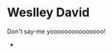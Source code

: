 <h1>Weslley David</h1>
Don't say-me yooooooooooooooo!
<!--Conflito entre vontade e dever-->

<tr>
<div>
  <ul color = "#ffffff">
    <li></li>
     <!--<li><i>jfqpor ptwhwertrrj twe gj fjsdfkjgh9e</i></li>-->
    <!--<li><i>Oi, eu acho que sou o Weslley. </i></li>
    <li><i>Gosto de estudar e constuir coisas legais.</i></li>-->
  </ul>
</div>

<!-- 
- 👋 Hi, I’m Weslley David
- 👀 I’m interested in web dev and game dev
- 🌱 I’m currently learning ADS - IFPI(Central Campus) 
- 💞️ I’m looking to collaborate on Dev media
- 📫 How to reach me https://www.linkedin.com/in/weslley-david-2bb5b2183

<!---
wedexe/wedexe is a ✨ special ✨ repository because its `README.md` (this file) appears on your GitHub profile.
You can click the Preview link to take a look at your changes.
--->
